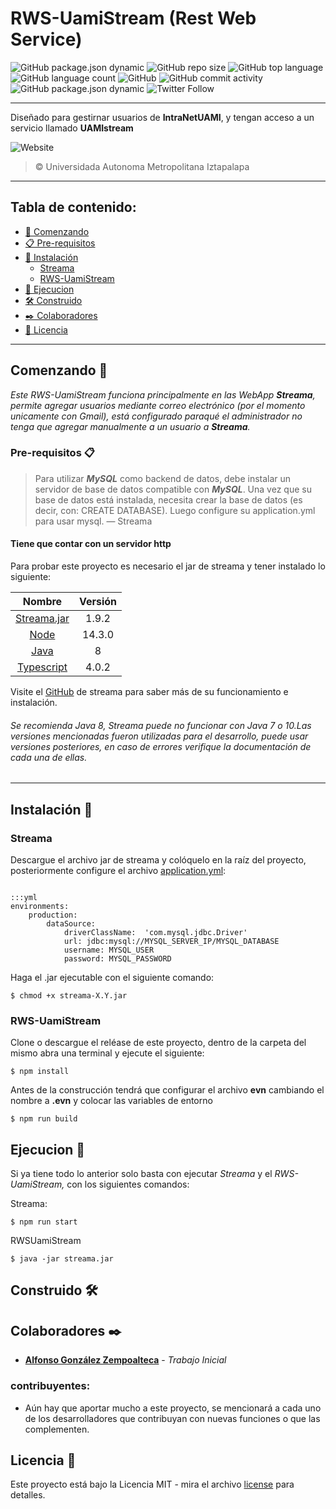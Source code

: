 
# RWS-UamiStream (Rest Web Service)
![GitHub package.json dynamic](https://img.shields.io/github/package-json/version/Alfonso6z/RWSUamiStream?color=gree)
![GitHub repo size](https://img.shields.io/github/repo-size/Alfonso6z/RWSUamiStream?label=Tama%C3%B1o%20del%20repositorio)
![GitHub top language](https://img.shields.io/github/languages/top/Alfonso6z/RWSUamiStream?color=green)
![GitHub language count](https://img.shields.io/github/languages/count/Alfonso6z/RWSUamiStream?label=Lenguajes&color=yellow)
![GitHub](https://img.shields.io/github/license/Alfonso6z/RWSUamiStream)
![GitHub commit activity](https://img.shields.io/github/commit-activity/w/Alfonso6z/RWSUamiStream?color=orange)
![GitHub package.json dynamic](https://img.shields.io/github/package-json/author/Alfonso6z/RWSUamiStream?color=purple)
![Twitter Follow](https://img.shields.io/twitter/follow/Alfonso6Z?label=Seguir&style=social)

___
Diseñado para gestirnar usuarios de **IntraNetUAMI**, y tengan acceso a un servicio llamado **UAMIstream** 

 ![Website](https://img.shields.io/website?down_color=red&down_message=intranetUami&up_color=gree&up_message=IntraNet&url=https%3A%2F%2Fshields.io)

> © Universidada Autonoma Metropolitana Iztapalapa
___

## Tabla de contenido:
- [🚀 Comenzando](#comenzando-🚀)
- [📋 Pre-requisitos](#pre-requisitos-📋)
- [🔧 Instalación](#instalación-🔧)
    * [Streama](#streama)
    * [RWS-UamiStream](#rws-uamistream)
- [🚀 Ejecucion](#ejecucion-🚀)
- [🛠️ Construido](#construido-🛠️)
- [✒️ Colaboradores](#colaboradores-✒️)
- [📄 Licencia](#licencia-📄)

---

## Comenzando 🚀 
_Este RWS-UamiStream funciona principalmente en las WebApp **Streama**, permite agregar usuarios mediante correo electrónico (por el momento unicamente con Gmail), está configurado paraqué el administrador no tenga que agregar manualmente a un usuario a **Streama**._

### Pre-requisitos 📋

>Para utilizar ***MySQL*** como backend de datos, debe instalar un servidor de base de datos compatible con ***MySQL***. Una vez que su base de datos está instalada, necesita crear la base de datos (es decir, con: CREATE DATABASE). Luego configure su application.yml para usar mysql. — Streama


#### __Tiene que contar con un servidor http__

Para probar este proyecto es necesario el jar de streama y tener instalado lo siguiente: 


| Nombre                                        |Versión        |
| :----------:                                    | :----------:    |
| [Streama.jar](hhttps://github.com/streamaserver/streama/releases/tag/v1.9.2) | 1.9.2         |
| [Node ](https://nodejs.org/es/)               | 14.3.0        |
| [Java ](https://nodejs.org/es/)               | 8        |
| [Typescript](https://www.typescriptlang.org/) | 4.0.2         |


Visite el [GitHub](https://github.com/streamaserver/streama) de streama para saber más de su funcionamiento e instalación. 

###### _Se recomienda Java 8, Streama puede no funcionar con Java 7 o 10.Las versiones mencionadas fueron utilizadas para el desarrollo, puede usar versiones posteriores, en caso de errores verifique la documentación de cada una de ellas._


 ----
## Instalación 🔧

### Streama
Descargue el archivo jar de streama y colóquelo en la raíz del proyecto, posteriormente configure el archivo [application.yml](application.yml):

```

:::yml
environments:
    production:
        dataSource:
            driverClassName:  'com.mysql.jdbc.Driver'
            url: jdbc:mysql://MYSQL_SERVER_IP/MYSQL_DATABASE
            username: MYSQL_USER
            password: MYSQL_PASSWORD

```
Haga el .jar ejecutable  con el siguiente comando:

```
$ chmod +x streama-X.Y.jar
```


### RWS-UamiStream

Clone o descargue el reléase de este  proyecto, dentro de la carpeta del mismo abra una terminal y ejecute el siguiente:  

```
$ npm install
```
Antes de la construcción tendrá que configurar el archivo __**evn**__ cambiando el nombre a __**.evn**__ y colocar las variables de entorno


```
$ npm run build
```


## Ejecucion 🚀

Si ya tiene todo lo anterior solo basta con ejecutar _Streama_ y el _RWS-UamiStream,_ con los siguientes comandos:

Streama:

```
$ npm run start
```

RWSUamiStream

```
$ java -jar streama.jar 

```

## Construido 🛠️

## Colaboradores ✒️

* **[Alfonso González Zempoalteca](https://github.com/Alfonso6z)** - *Trabajo Inicial*

### contribuyentes:
* Aún hay que aportar mucho a este proyecto, se mencionará a cada uno de los desarrolladores que contribuyan con nuevas funciones o que las complementen.

## Licencia 📄

Este proyecto está bajo la Licencia MIT - mira el archivo [license](license.md) para detalles.

